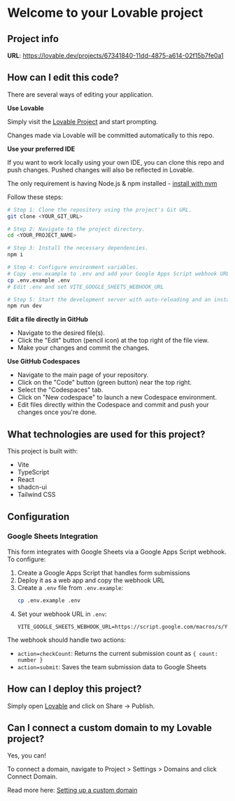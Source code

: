 # Welcome to your Lovable project

## Project info

**URL**: https://lovable.dev/projects/67341840-11dd-4875-a614-02f15b7fe0a1

## How can I edit this code?

There are several ways of editing your application.

**Use Lovable**

Simply visit the [Lovable Project](https://lovable.dev/projects/67341840-11dd-4875-a614-02f15b7fe0a1) and start prompting.

Changes made via Lovable will be committed automatically to this repo.

**Use your preferred IDE**

If you want to work locally using your own IDE, you can clone this repo and push changes. Pushed changes will also be reflected in Lovable.

The only requirement is having Node.js & npm installed - [install with nvm](https://github.com/nvm-sh/nvm#installing-and-updating)

Follow these steps:

```sh
# Step 1: Clone the repository using the project's Git URL.
git clone <YOUR_GIT_URL>

# Step 2: Navigate to the project directory.
cd <YOUR_PROJECT_NAME>

# Step 3: Install the necessary dependencies.
npm i

# Step 4: Configure environment variables.
# Copy .env.example to .env and add your Google Apps Script webhook URL
cp .env.example .env
# Edit .env and set VITE_GOOGLE_SHEETS_WEBHOOK_URL

# Step 5: Start the development server with auto-reloading and an instant preview.
npm run dev
```

**Edit a file directly in GitHub**

- Navigate to the desired file(s).
- Click the "Edit" button (pencil icon) at the top right of the file view.
- Make your changes and commit the changes.

**Use GitHub Codespaces**

- Navigate to the main page of your repository.
- Click on the "Code" button (green button) near the top right.
- Select the "Codespaces" tab.
- Click on "New codespace" to launch a new Codespace environment.
- Edit files directly within the Codespace and commit and push your changes once you're done.

## What technologies are used for this project?

This project is built with:

- Vite
- TypeScript
- React
- shadcn-ui
- Tailwind CSS

## Configuration

### Google Sheets Integration

This form integrates with Google Sheets via a Google Apps Script webhook. To configure:

1. Create a Google Apps Script that handles form submissions
2. Deploy it as a web app and copy the webhook URL
3. Create a `.env` file from `.env.example`:
   ```bash
   cp .env.example .env
   ```
4. Set your webhook URL in `.env`:
   ```
   VITE_GOOGLE_SHEETS_WEBHOOK_URL=https://script.google.com/macros/s/YOUR_SCRIPT_ID/exec
   ```

The webhook should handle two actions:
- `action=checkCount`: Returns the current submission count as `{ count: number }`
- `action=submit`: Saves the team submission data to Google Sheets

## How can I deploy this project?

Simply open [Lovable](https://lovable.dev/projects/67341840-11dd-4875-a614-02f15b7fe0a1) and click on Share -> Publish.

## Can I connect a custom domain to my Lovable project?

Yes, you can!

To connect a domain, navigate to Project > Settings > Domains and click Connect Domain.

Read more here: [Setting up a custom domain](https://docs.lovable.dev/features/custom-domain#custom-domain)
